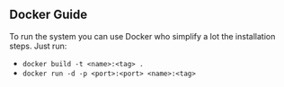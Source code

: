 ## Docker Guide
To run the system you can use Docker who simplify a lot the installation steps.
Just run:
- `docker build -t <name>:<tag> .`
- `docker run -d -p <port>:<port> <name>:<tag>`